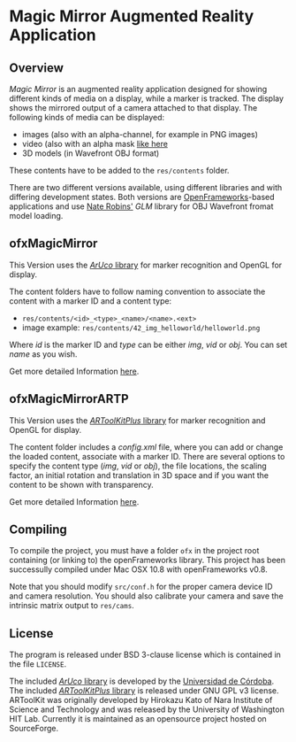 # Magic Mirror Augmented Reality Application

## Overview

_Magic Mirror_ is an augmented reality application designed for showing different kinds of media on a display, while a marker is tracked. The display shows the mirrored output of a camera attached to that display. The following kinds of media can be displayed:

* images (also with an alpha-channel, for example in PNG images)
* video (also with an alpha mask [like here](http://jakearchibald.com/scratch/alphavid/)
* 3D models (in Wavefront OBJ format)

These contents have to be added to the `res/contents` folder.

There are two different versions available, using different libraries and with differing development states.
Both versions are [OpenFrameworks](http://openframeworks.cc)-based applications and use [Nate Robins'](http://user.xmission.com/~nate/) _GLM_ library for OBJ Wavefront fromat model loading.

## ofxMagicMirror

This Version uses the [_ArUco_ library](http://www.uco.es/investiga/grupos/ava/node/26) for marker recognition and OpenGL for display. 

The content folders have to follow naming convention to associate the content with a marker ID and a content type:

* `res/contents/<id>_<type>_<name>/<name>.<ext>`
* image example: `res/contents/42_img_helloworld/helloworld.png`

Where _id_ is the marker ID and _type_ can be either _img_, _vid_ or _obj_. You can set _name_ as you wish.

Get more detailed Information [here](ofxMagicMirror/).

## ofxMagicMirrorARTP

This Version uses the [_ARToolKitPlus_ library](https://launchpad.net/artoolkitplus) for marker recognition and OpenGL for display. 

The content folder includes a _config.xml_ file, where you can add or change the loaded content, associate with a marker ID.
There are several options to specify the content type (_img_, _vid_ or _obj_), the file locations, the scaling factor, an initial rotation and translation in 3D space and if you want the content to be shown with transparency.

Get more detailed Information [here](ofxMagicMirrorARTP/).

## Compiling

To compile the project, you must have a folder `ofx` in the project root containing (or linking to) the openFrameworks library. This project has been successully compiled under Mac OSX 10.8 with openFrameworks v0.8.

Note that you should modify `src/conf.h` for the proper camera device ID and camera resolution. You should also calibrate your camera and save the intrinsic matrix output to `res/cams`.

## License

The program is released under BSD 3-clause license which is contained in the file `LICENSE`.

The included [_ArUco_ library](http://www.uco.es/investiga/grupos/ava/node/26) is developed by the [Universidad de Córdoba](http://www.uco.es/).
The included [_ARToolKitPlus_ library](https://launchpad.net/artoolkitplus) is released under GNU GPL v3 license. 
ARToolKit was originally developed by Hirokazu Kato of Nara Institute of Science and Technology and was released by the University of Washington HIT Lab. 
Currently it is maintained as an opensource project hosted on SourceForge.

